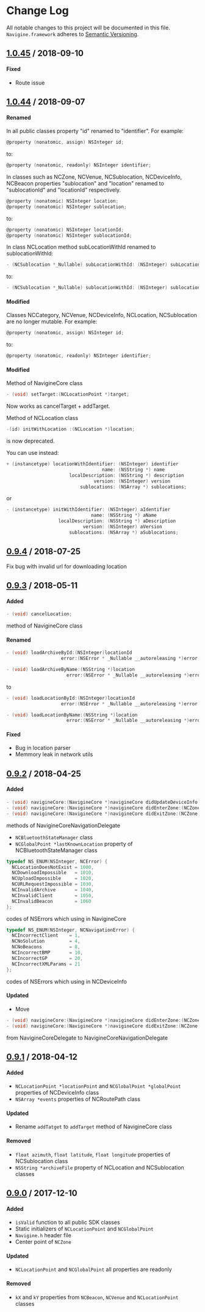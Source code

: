 # Change Log
All notable changes to this project will be documented in this file.
`Navigine.framework` adheres to [Semantic Versioning](http://semver.org/).

## [1.0.45](https://github.com/Navigine/navigine_ios_framework/releases/tag/v.1.0.44) / 2018-09-10
#### Fixed
* Route issue 

## [1.0.44](https://github.com/Navigine/navigine_ios_framework/releases/tag/v.1.0.44) / 2018-09-07

#### Renamed
In all public classes property "id" renamed to "identifier". For example:
```Objective-C
@property (nonatomic, assign) NSInteger id;
```
to:
```Objective-C
@property (nonatomic, readonly) NSInteger identifier;
```

In classes such as NCZone, NCVenue, NCSublocation, NCDeviceInfo, NCBeacon properties "sublocation" and "location" renamed to "sublocationId" and "locationId" respectively.
```Objective-C
@property (nonatomic) NSInteger location;
@property (nonatomic) NSInteger sublocation;
```
to:
```Objective-C
@property (nonatomic) NSInteger locationId;
@property (nonatomic) NSInteger sublocationId;
```

In class NCLocation method subLocationWithId renamed to sublocationWithId:

```Objective-C
- (NCSublocation *_Nullable) subLocationWithId: (NSInteger) subLocationId;
```
to:
```Objective-C
- (NCSublocation *_Nullable) sublocationWithId: (NSInteger) sublocationId;
```

#### Modified
Classes NCCategory, NCVenue, NCDeviceInfo, NCLocation, NCSublocation are no longer mutable. For example:
```Objective-C
@property (nonatomic, assign) NSInteger id;
```
to:
```Objective-C
@property (nonatomic, readonly) NSInteger identifier;
```
#### Modified
Method of NavigineCore class
```Objective-C
- (void) setTarget:(NCLocationPoint *)target;
```
Now works as cancelTarget + addTarget.

Method of NCLocation class 
```Objective-C
-(id) initWithLocation :(NCLocation *)location; 
```
is now deprecated.

You can use instead:
```Objective-C
+ (instancetype) locationWithIdentifier: (NSInteger) identifier
                                   name: (NSString *) name
                       localDescription: (NSString *) description
                                version: (NSInteger) version
                           sublocations: (NSArray *) sublocations;
```
or 
```Objective-C
- (instancetype) initWithIdentifier: (NSInteger) aIdentifier
                               name: (NSString *) aName
                   localDescription: (NSString *) aDescription
                            version: (NSInteger) aVersion
                       sublocations: (NSArray *) aSublocations;
```

## [0.9.4](https://github.com/Navigine/navigine_ios_framework/releases/tag/v.1.0.43) / 2018-07-25

Fix bug with invalid url for downloading location

## [0.9.3](https://github.com/Navigine/navigine_ios_framework/releases/tag/v.1.0.39) / 2018-05-11

#### Added
```Objective-C
- (void) cancelLocation;
```
method of NavigineCore class

#### Renamed
```Objective-C
- (void) loadArchiveById:(NSInteger)locationId
                    error:(NSError * _Nullable __autoreleasing *)error;

- (void) loadArchiveByName:(NSString *)location
                      error:(NSError * _Nullable __autoreleasing *)error;
```
to
```Objective-C
- (void) loadLocationById:(NSInteger)locationId
                    error:(NSError * _Nullable __autoreleasing *)error;

- (void) loadLocationByName:(NSString *)location
                      error:(NSError * _Nullable __autoreleasing *)error;
```

#### Fixed
* Bug in location parser
* Memmory leak in network utils

## [0.9.2](https://github.com/Navigine/navigine_ios_framework/releases/tag/v.1.0.37) / 2018-04-25

#### Added

```Objective-C
- (void) navigineCore:(NavigineCore *)navigineCore didUpdateDeviceInfo:(NCDeviceInfo *)deviceInfo;
- (void) navigineCore:(NavigineCore *)navigineCore didEnterZone:(NCZone *)zone;
- (void) navigineCore:(NavigineCore *)navigineCore didExitZone:(NCZone *)zone;
```
methods of NavigineCoreNavigationDelegate
* `NCBluetoothStateManager` class
* `NCGlobalPoint *lastKnownLocation` property of NCBluetoothStateManager class

```Objective-C
typedef NS_ENUM(NSInteger, NCError) {
  NCLocationDoesNotExist = 1000,
  NCDownloadImpossible   = 1010,
  NCUploadImpossible     = 1020,
  NCURLRequestImpossible = 1030,
  NCInvalidArchive       = 1040,
  NCInvalidClient        = 1050,
  NCInvalidBeacon        = 1060
};
``` 
codes of NSErrors which using in NavigineCore 

```Objective-C
typedef NS_ENUM(NSInteger, NCNavigationError) {
  NCIncorrectClient    = 1,
  NCNoSolution         = 4,
  NCNoBeacons          = 8,
  NCIncorrectBMP       = 10,
  NCIncorrectGP        = 20,
  NCIncorrectXMLParams = 21
};
``` 
codes of NSErrors which using in NCDeviceInfo

#### Updated
* Move 
```Objective-C
- (void) navigineCore:(NavigineCore *)navigineCore didEnterZone:(NCZone *)zone;
- (void) navigineCore:(NavigineCore *)navigineCore didExitZone:(NCZone *)zone;
```
from NavigineCoreDelegate to NavigineCoreNavigationDelegate

## [0.9.1](https://github.com/Navigine/navigine_ios_framework/releases/tag/v.1.0.34) / 2018-04-12

#### Added
* `NCLocationPoint *locationPoint` and `NCGlobalPoint *globalPoint` properties of NCDeviceInfo class
* `NSArray *events` properties of NCRoutePath class

#### Updated
* Rename `addTatget` to `addTarget` method of NavigineCore class

#### Removed
* `float azimuth`, `float latitude`, `float longitude` properties of NCSublocation class
* `NSString *archiveFile` property of NCLocation and NCSublocation classes


## [0.9.0](https://github.com/Navigine/navigine_ios_framework/releases/tag/v.1.0.26) / 2017-12-10

#### Added
* `isValid` function to all public SDK classes
* Static initializers of `NCLocationPoint` and `NCGlobalPoint`
* `Navigine.h` header file
* Center point of `NCZone`

#### Updated
* `NCLocationPoint` and `NCGlobalPoint` all properties are readonly

#### Removed
* `kX`  and `kY` properties from `NCBeacon`, `NCVenue` and `NCLocationPoint` classes
